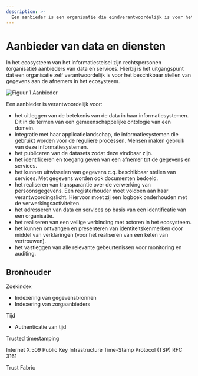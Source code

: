 ```yaml
---
description: >-
  Een aanbieder is een organisatie die eindverantwoordelijk is voor het publiceren en toegankelijk maken van gegevens en diensten aan afnemers.
---
```


# Aanbieder van data en diensten
In het ecosysteem van het informatiestelsel zijn rechtspersonen (organisatie) aanbieders van data en services. Hierbij is het uitgangspunt dat een organisatie zelf verantwoordelijk is voor het beschikbaar stellen van gegevens aan de afnemers in het ecosysteem.




![Figuur 1 Aanbieder](../../../.gitbook/assets/act-servic-onto.svg)



Een aanbieder is verantwoordelijk voor:

- het uitleggen van de betekenis van de data in haar informatiesystemen. Dit in de termen van een gemeenschappelijke ontologie van een domein.
- integratie met haar applicatielandschap, de informatiesystemen die gebruikt worden voor de reguliere processen. Mensen maken gebruik van deze informatiesystemen.
- het publiceren van de datasets zodat deze vindbaar zijn.
- het identificeren en toegang geven van een afnemer tot de gegevens en services.
- het kunnen uitwisselen van gegevens c.q. beschikbaar stellen van services. Met gegevens worden ook documenten bedoeld.
- het realiseren van transparantie over de verwerking van persoonsgegevens. Een registerhouder moet voldoen aan haar verantwoordingslicht. Hiervoor moet zij een logboek onderhouden met de verwerkingsactiviteiten.
- het adresseren van data en services op basis van een identificatie van een organisatie.
- het realiseren van een veilige verbinding met actoren in het ecosysteem.
- het kunnen ontvangen en presenteren van identiteitskenmerken door middel van verklaringen (voor het realiseren van een keten van vertrouwen).
- het vastleggen van alle relevante gebeurtenissen voor monitoring en auditing.



## Bronhouder




Zoekindex
- Indexering van gegevensbronnen
- Indexering van zorgaanbieders



Tijd
- Authenticatie van tijd


Trusted timestamping

Internet X.509 Public Key Infrastructure Time-Stamp Protocol (TSP)
RFC 3161


Trust Fabric
